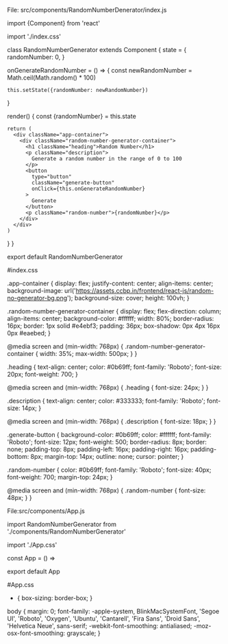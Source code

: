 File: src/components/RandomNumberDenerator/index.js 

import {Component} from 'react'

import './index.css'

class RandomNumberGenerator extends Component {
  state = {
    randomNumber: 0,
  }

  onGenerateRandomNumber = () => {
    const newRandomNumber = Math.ceil(Math.random() * 100)

    this.setState({randomNumber: newRandomNumber})
  }

  render() {
    const {randomNumber} = this.state

    return (
      <div className="app-container">
        <div className="random-number-generator-container">
          <h1 className="heading">Random Number</h1>
          <p className="description">
            Generate a random number in the range of 0 to 100
          </p>
          <button
            type="button"
            className="generate-button"
            onClick={this.onGenerateRandomNumber}
          >
            Generate
          </button>
          <p className="random-number">{randomNumber}</p>
        </div>
      </div>
    )
  }
}

export default RandomNumberGenerator


#index.css 

.app-container {
  display: flex;
  justify-content: center;
  align-items: center;
  background-image: url('https://assets.ccbp.in/frontend/react-js/random-no-generator-bg.png');
  background-size: cover;
  height: 100vh;
}

.random-number-generator-container {
  display: flex;
  flex-direction: column;
  align-items: center;
  background-color: #ffffff;
  width: 80%;
  border-radius: 16px;
  border: 1px solid #e4ebf3;
  padding: 36px;
  box-shadow: 0px 4px 16px 0px #eaebed;
}

@media screen and (min-width: 768px) {
  .random-number-generator-container {
    width: 35%;
    max-width: 500px;
  }
}

.heading {
  text-align: center;
  color: #0b69ff;
  font-family: 'Roboto';
  font-size: 20px;
  font-weight: 700;
}

@media screen and (min-width: 768px) {
  .heading {
    font-size: 24px;
  }
}

.description {
  text-align: center;
  color: #333333;
  font-family: 'Roboto';
  font-size: 14px;
}

@media screen and (min-width: 768px) {
  .description {
    font-size: 18px;
  }
}

.generate-button {
  background-color: #0b69ff;
  color: #ffffff;
  font-family: 'Roboto';
  font-size: 12px;
  font-weight: 500;
  border-radius: 8px;
  border: none;
  padding-top: 8px;
  padding-left: 16px;
  padding-right: 16px;
  padding-bottom: 8px;
  margin-top: 14px;
  outline: none;
  cursor: pointer;
}

.random-number {
  color: #0b69ff;
  font-family: 'Roboto';
  font-size: 40px;
  font-weight: 700;
  margin-top: 24px;
}

@media screen and (min-width: 768px) {
  .random-number {
    font-size: 48px;
  }
}


File:src/components/App.js

import RandomNumberGenerator from './components/RandomNumberGenerator'

import './App.css'

const App = () => <RandomNumberGenerator />

export default App

#App.css
* {
  box-sizing: border-box;
}

body {
  margin: 0;
  font-family: -apple-system, BlinkMacSystemFont, 'Segoe UI', 'Roboto', 'Oxygen',
    'Ubuntu', 'Cantarell', 'Fira Sans', 'Droid Sans', 'Helvetica Neue',
    sans-serif;
  -webkit-font-smoothing: antialiased;
  -moz-osx-font-smoothing: grayscale;
}
